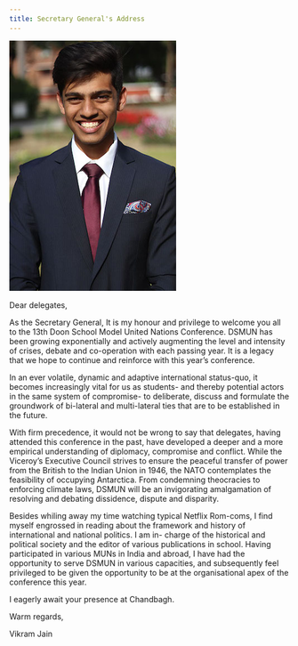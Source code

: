 ```yaml
---
title: Secretary General's Address
---
```


![Secretary-General's mugshot](/img/executive-board/vikram.jpg)

Dear delegates,

As the Secretary General, It is my honour and privilege to welcome you all to the 13th Doon School Model United Nations Conference. DSMUN has been growing exponentially and actively augmenting the level and intensity of crises, debate and co-operation with each passing year. It is a legacy that we hope to continue and reinforce with this year’s conference.

In an ever volatile, dynamic and adaptive international status-quo, it becomes increasingly vital for us as students- and thereby potential actors in the same system of compromise- to deliberate, discuss and formulate the groundwork of bi-lateral and multi-lateral ties that are to be established in the future.

With firm precedence, it would not be wrong to say that delegates, having attended this conference in the past, have developed a deeper and a more empirical understanding of diplomacy, compromise and conflict. While the Viceroy’s Executive Council strives to ensure the peaceful transfer of power from the British to the Indian Union in 1946, the NATO contemplates the feasibility of occupying Antarctica. From condemning theocracies to enforcing climate laws, DSMUN will be an invigorating amalgamation of resolving and debating dissidence, dispute and disparity.

Besides whiling away my time watching typical Netflix Rom-coms, I find myself engrossed in reading about the framework and history of international and national politics. I am in- charge of the historical and political society and the editor of various publications in school. Having participated in various MUNs in India and abroad, I have had the opportunity to serve DSMUN in various capacities, and subsequently feel privileged to be given the opportunity to be at the organisational apex of the conference this year.

I eagerly await your presence at Chandbagh.

Warm regards,

Vikram Jain
